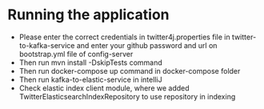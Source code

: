 # Running the application
- Please enter the correct credentials in twitter4j.properties file in twitter-to-kafka-service
  and enter your github password and url on bootstrap.yml file of config-server
- Then run mvn install -DskipTests command
- Then run docker-compose up command in docker-compose folder
- Then run kafka-to-elastic-service in intelliJ
- Check elastic index client module, where we added TwitterElasticsearchIndexRepository to use repository in indexing